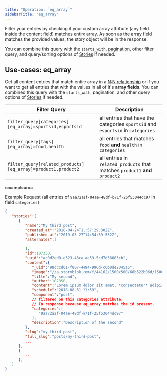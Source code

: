 ```yaml
---
title: "Operation: `eq_array`"
sidebarTitle: "eq_array"
---
```


Filter your entries by checking if your custom array attribute (any field inside the content field) matches entire array. As soon as the array field matches the provided values, the story object will be in the response.

You can combine this query with the `starts_with`, [pagination](#topics/pagination), other filter query, and query/sorting options of [Stories](#core-resources/stories/retrieve-multiple-stories) if needed.

## Use-cases: eq_array

Get all content entries that match entire array in a [N:N relationship](https://www.storyblok.com/tp/how-to-build-a-content-relationship) or if you want to get all entries that with the values in all of it's **array fields**. You can combined this query with the `starts_with`, [pagination](#topics/pagination), and other query options of [Stories](#core-resources/stories/retrieve-multiple-stories) if needed.

| Filter Query | Description |
|--|--|
| `filter_query[categories][eq_array]=sportsid,esportsid` | all entries that have the categories `sportsid` and `esportsid` in `categories` |
| `filter_query[tags][eq_array]=food,health` | all entries that matches `food` **and** `health` in `categories` |
| `filter_query[related_products][eq_array]=product1,product2` | all entries in `related_products` that matches `product1` **and** `product2` |
:examplearea

Example Request (all entries of `9aa72a2f-04ae-48df-b71f-25f53044dc97` in field `categories`)

<RequestExample url="https://api.storyblok.com/v1/cdn/stories/?token=ask9soUkv02QqbZgmZdeDAtt&filter_query[categories][eq_array]=9aa72a2f-04ae-48df-b71f-25f53044dc97"></RequestExample>

```json
{
   "stories":[
      {
         "name":"My third post",
         "created_at":"2018-04-24T11:57:29.302Z",
         "published_at":"2019-05-27T14:54:59.532Z",
         "alternates":[
            
         ],
         "id":107350,
         "uuid":"ac0d2ed0-e323-43ca-ae59-5cd7d38683cb",
         "content":{
            "_uid":"98cccd01-f807-4494-996d-c6b0de2045a5",
            "image":"//a.storyblok.com/f/44162/1500x500/68b522b06d/1500x500.jpeg",
            "title":"My second",
            "author":107350,
            "content":"Lorem ipsum dolor sit amet, *consectetur* adipisicing elit, sed do eiusmod\ntempor ",
            "schedule":"2018-08-31 21:59",
            "component":"post",
            // filtered on this categories attribute;
            // In response because eq_array matches the id present.
            "categories":[
               "9aa72a2f-04ae-48df-b71f-25f53044dc97"
            ],
            "description":"Description of the second"
         },
         "slug":"my-third-post",
         "full_slug":"posts/my-third-post",
         ...
      },
      {
        ...
      },
   ]
}
```


